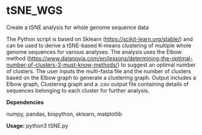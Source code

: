 # tSNE_WGS
Create a tSNE analysis for whole genome sequence data

The Python script is based on Sklearn (https://scikit-learn.org/stable/) and can be used to derive a tSNE-based K-means clustering of multiple whole genome sequences for various analyses. The analysis uses the Elbow method (https://www.datanovia.com/en/lessons/determining-the-optimal-number-of-clusters-3-must-know-methods/) to suggest an optimal number of clusters. The user inputs the multi-fasta file and the number of clusters based on the Elbow graph to generate a clustering graph. Output includes a Elbow graph, Clustering graph and a .csv output file containing details of sequences belonging to each cluster for further analysis.

**Dependencies**

numpy, pandas, biopython, sklearn, matplotlib

**Usage:**
python3 tSNE.py
